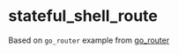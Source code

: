# stateful_shell_route

Based on `go_router` example from [go_router](https://github.com/flutter/packages/blob/main/packages/go_router/example/lib/stateful_shell_route.dart)
